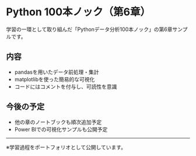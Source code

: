 # Python 100本ノック（第6章）

学習の一環として取り組んだ「Pythonデータ分析100本ノック」の第6章サンプルです。

## 内容
- pandasを用いたデータ前処理・集計
- matplotlibを使った簡易的な可視化
- コードにはコメントを付与し、可読性を意識

## 今後の予定
- 他の章のノートブックも順次追加予定
- Power BIでの可視化サンプルも公開予定

---

※学習過程をポートフォリオとして公開しています。


